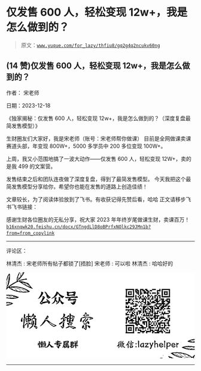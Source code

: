 # 仅发售 600 人，轻松变现 12w+，我是怎么做到的？

> 原文：[`www.yuque.com/for_lazy/thfiu8/gq2g4q2ncukv60ng`](https://www.yuque.com/for_lazy/thfiu8/gq2g4q2ncukv60ng)

## (14 赞)仅发售 600 人，轻松变现 12w+，我是怎么做到的？

作者： 宋老师

日期：2023-12-18

《独家揭秘：仅发售 600 人，轻松变现 12w+，我是怎么做到的？（深度复盘最简发售模型）》

生财圈友们大家好，我是宋老师（账号：宋老师帮你做课）
目前是全网做课卖课赛道头部，年变现 800W+，5000 多学员中 200 多位变现 100W+。

上周，我又小范围地搞了一波大动作——仅发售 600 人，轻松变现 12W+，卖的是我 499 的文案营。

发售结束之后和团队连夜做了深度复盘，得到了最简发售模型。
今天我把这个最简发售模型分享给你，希望你也能在发售的道路上创造佳绩！

文章较长，为了阅读体验放到了飞书。有收获记得先赞后看，哈哈
正文请移步飞书飞书链接：⁡⁤⁢⁡‌⁤‬⁤‌⁤‍⁡⁤‌﻿‬⁡⁢﻿⁤⁤⁤﻿⁡⁣‍⁡⁡﻿⁢‍⁡﻿‍⁤‌‌⁤⁡

感谢生财各位圈友的无私分享，祝大家 2023 年年终岁尾做课生财，卖课百万！[`b16xnqwk20.feishu.cn/docx/GTngdLlD8oBPrfxNOlkc29JMn1b?from=from_copylink`](https://b16xnqwk20.feishu.cn/docx/GTngdLlD8oBPrfxNOlkc29JMn1b?from=from_copylink)

* * *

评论区：

林清杰 : 宋老师所有帖子都锁了[捂脸]
宋老师 : 可以啦
林清杰 : 哈哈好的

![](img/21de372a77ea1f441c613f7316831ae1.png)

* * *